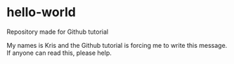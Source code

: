 # hello-world
Repository made for Github tutorial

My names is Kris and the Github tutorial is forcing me to write this message. If anyone can read this, please help.
